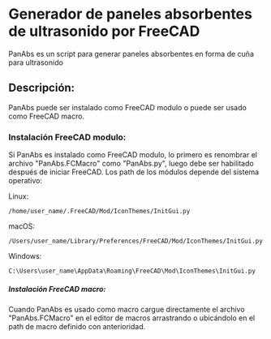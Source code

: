 # Generador de paneles absorbentes de ultrasonido por FreeCAD
PanAbs es un script para generar paneles absorbentes en forma de cuña para ultrasonido

## Descripción:

PanAbs puede ser instalado como FreeCAD modulo o puede ser usado como FreeCAD macro. 

### Instalación FreeCAD modulo:

Si PanAbs es instalado como FreeCAD modulo, lo primero es renombrar el archivo "PanAbs.FCMacro" como "PanAbs.py", luego debe ser habilitado después de iniciar FreeCAD. Los path de los módulos depende del sistema operativo:

Linux:

`/home/user_name/.FreeCAD/Mod/IconThemes/InitGui.py`

macOS:

`/Users/user_name/Library/Preferences/FreeCAD/Mod/IconThemes/InitGui.py`

Windows:

`C:\Users\user_name\AppData\Roaming\FreeCAD\Mod\IconThemes\InitGui.py`

##### Instalación FreeCAD macro:

Cuando PanAbs es usado como macro cargue directamente el archivo "PanAbs.FCMacro" en el editor de macros arrastrando o ubicándolo en el path de macro definido con anterioridad.

